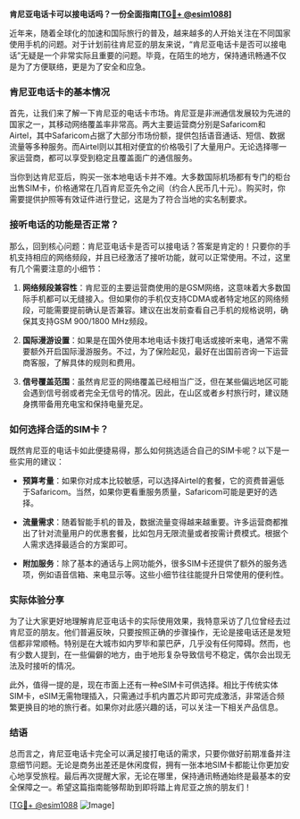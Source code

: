 **肯尼亚电话卡可以接电话吗？一份全面指南[[TG💪+ @esim1088](https://t.me/s/esim1088)]**

近年来，随着全球化的加速和国际旅行的普及，越来越多的人开始关注在不同国家使用手机的问题。对于计划前往肯尼亚的朋友来说，“肯尼亚电话卡是否可以接电话”无疑是一个非常实际且重要的问题。毕竟，在陌生的地方，保持通讯畅通不仅是为了方便联络，更是为了安全和应急。

### 肯尼亚电话卡的基本情况

首先，让我们来了解一下肯尼亚的电话卡市场。肯尼亚是非洲通信发展较为先进的国家之一，其移动网络覆盖率非常高。两大主要运营商分别是Safaricom和Airtel，其中Safaricom占据了大部分市场份额，提供包括语音通话、短信、数据流量等多种服务。而Airtel则以其相对便宜的价格吸引了大量用户。无论选择哪一家运营商，都可以享受到稳定且覆盖面广的通信服务。

当你到达肯尼亚后，购买一张本地电话卡并不难。大多数国际机场都有专门的柜台出售SIM卡，价格通常在几百肯尼亚先令之间（约合人民币几十元）。购买时，你需要提供护照等有效证件进行登记，这是为了符合当地的实名制要求。

### 接听电话的功能是否正常？

那么，回到核心问题：肯尼亚电话卡是否可以接电话？答案是肯定的！只要你的手机支持相应的网络频段，并且已经激活了接听功能，就可以正常使用。不过，这里有几个需要注意的小细节：

1. **网络频段兼容性**：肯尼亚的主要运营商使用的是GSM网络，这意味着大多数国际手机都可以无缝接入。但如果你的手机仅支持CDMA或者特定地区的网络频段，可能需要提前确认是否兼容。建议在出发前查看自己手机的规格说明，确保其支持GSM 900/1800 MHz频段。

2. **国际漫游设置**：如果是在国外使用本地电话卡拨打电话或接听来电，通常不需要额外开启国际漫游服务。不过，为了保险起见，最好在出国前咨询一下运营商客服，了解具体的规则和费用。

3. **信号覆盖范围**：虽然肯尼亚的网络覆盖已经相当广泛，但在某些偏远地区可能会遇到信号弱或者完全无信号的情况。因此，在山区或者乡村旅行时，建议随身携带备用充电宝和保持电量充足。

### 如何选择合适的SIM卡？

既然肯尼亚的电话卡如此便捷易得，那么如何挑选适合自己的SIM卡呢？以下是一些实用的建议：

- **预算考量**：如果你对成本比较敏感，可以选择Airtel的套餐，它的资费普遍低于Safaricom。当然，如果你更看重服务质量，Safaricom可能是更好的选择。
  
- **流量需求**：随着智能手机的普及，数据流量变得越来越重要。许多运营商都推出了针对流量用户的优惠套餐，比如包月无限流量或者按需计费模式。根据个人需求选择最适合的方案即可。

- **附加服务**：除了基本的通话与上网功能外，很多SIM卡还提供了额外的服务选项，例如语音信箱、来电显示等。这些小细节往往能提升日常使用的便利性。

### 实际体验分享

为了让大家更好地理解肯尼亚电话卡的实际使用效果，我特意采访了几位曾经去过肯尼亚的朋友。他们普遍反映，只要按照正确的步骤操作，无论是接电话还是发短信都非常顺畅。特别是在大城市如内罗毕和蒙巴萨，几乎没有任何障碍。然而，也有少数人提到，在一些偏僻的地方，由于地形复杂导致信号不稳定，偶尔会出现无法及时接听的情况。

此外，值得一提的是，现在市面上还有一种eSIM卡可供选择。相比于传统实体SIM卡，eSIM无需物理插入，只需通过手机内置芯片即可完成激活，非常适合频繁更换目的地的旅行者。如果你对此感兴趣的话，可以关注一下相关产品信息。

### 结语

总而言之，肯尼亚电话卡完全可以满足接打电话的需求，只要你做好前期准备并注意细节问题。无论是商务出差还是休闲度假，拥有一张本地SIM卡都能让你更加安心地享受旅程。最后再次提醒大家，无论在哪里，保持通讯畅通始终是最基本的安全保障之一。希望这篇指南能够帮助到即将踏上肯尼亚之旅的朋友们！

[[TG💪+ @esim1088](https://t.me/s/esim1088) ![Image](https://i.postimg.cc/4NQfJmqS/Snipaste-2025-05-13-00-14-12.png)]